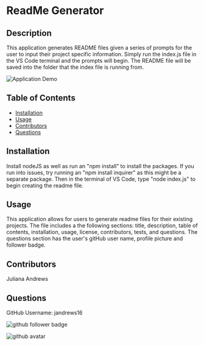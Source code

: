 # ReadMe Generator

## Description
This application generates README files given a series of prompts for the user to input their project specific information. Simply run the index.js file in the VS Code terminal and the prompts will begin. The README file will be saved into the folder that the index file is running from.

![Application Demo](./assets/demo.gif)

## Table of Contents
- [Installation](#Installation)
- [Usage](#Usage)
- [Contributors](#Contributors)
- [Questions](#Questions)

## Installation
Install nodeJS as well as run an "npm install" to install the packages. If you run into issues, try running an "npm install inquirer" as this might be a separate package. Then in the terminal of VS Code, type "node index.js" to begin creating the readme file.

## Usage
This application allows for users to generate readme files for their existing projects. The file includes a the following sections: title, description, table of contents, installation, usage, license, contributors, tests, and questions. The questions section has the user's gitHub user name, profile picture and follower badge.

## Contributors
Juliana Andrews

## Questions
GitHub Username: jandrews16


![github follower badge](https://img.shields.io/github/followers/jandrews16?color=blue&style=social)

![github avatar](https://avatars3.githubusercontent.com/u/64562140?v=4)